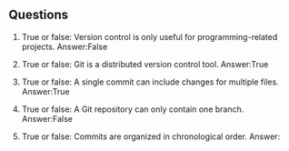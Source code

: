 ## Questions
1. True or false: Version control is only useful for programming-related projects.
Answer:False

2. True or false: Git is a distributed version control tool.
Answer:True

3. True or false: A single commit can include changes for multiple files.
Answer:True

4. True or false: A Git repository can only contain one branch.
Answer:False

5. True or false: Commits are organized in chronological order.
Answer: